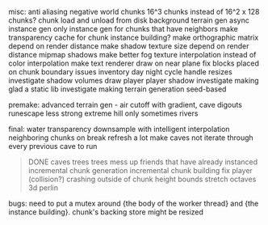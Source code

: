 misc:
anti aliasing
negative world chunks
16^3 chunks instead of 16^2 x 128 chunks?
chunk load and unload from disk
background terrain gen
async instance gen
only instance gen for chunks that have neighbors
make transparency cache for chunk instance building?
make orthographic matrix depend on render distance
make shadow texture size depend on render distance
mipmap shadows
make better fog
texture interpolation instead of color interpolation
make text renderer draw on near plane
fix blocks placed on chunk boundary issues
inventory
day night cycle
handle resizes
investigate shadow volumes
draw player
player shadow
investigate making glad a static lib
investigate making terrain generation seed-based

premake:
advanced terrain gen - air cutoff with gradient, cave digouts
runescape less strong
extreme hill only sometimes
rivers

final:
water transparency
downsample with intelligent interpolation
neighboring chunks on break refresh a lot
make caves not iterate through every previous cave to run
> DONE
caves
trees
trees mess up friends that have already instanced
incremental chunk generation
incremental chunk building
fix player (collision?) crashing outside of chunk height bounds
stretch octaves
3d perlin

bugs:
need to put a mutex around {the body of the worker thread} and {the instance building}. chunk's backing store might be resized